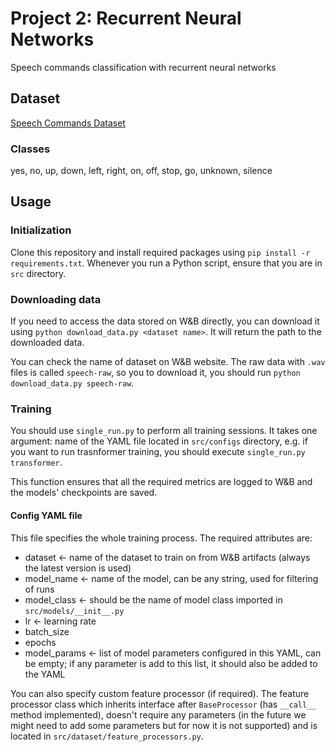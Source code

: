 # Project 2: Recurrent Neural Networks
Speech commands classification with recurrent neural networks

## Dataset
[Speech Commands Dataset](https://www.kaggle.com/c/tensorflow-speech-recognition-challenge/data)

### Classes
yes, no, up, down, left, right, on, off, stop, go, unknown, silence

## Usage
### Initialization
Clone this repository and install required packages using `pip install -r requirements.txt`.
Whenever you run a Python script, ensure that you are in `src` directory.

### Downloading data
If you need to access the data stored on W&B directly, you can download it using
`python download_data.py <dataset name>`. It will return the path to the downloaded data.

You can check the name of dataset on W&B website. The raw data with `.wav` files is called
`speech-raw`, so you to download it, you should run `python download_data.py speech-raw`.

### Training
You should use `single_run.py` to perform all training sessions. It takes one argument:
name of the YAML file located in `src/configs` directory, e.g. if you want to run trasnformer
training, you should execute `single_run.py transformer`.

This function ensures that all the required metrics are logged to W&B and the models' checkpoints
are saved.

#### Config YAML file
This file specifies the whole training process. The required attributes are:
- dataset <- name of the dataset to train on from W&B artifacts (always the latest version is used)
- model_name <- name of the model, can be any string, used for filtering of runs
- model_class <- should be the name of model class imported in `src/models/__init__.py`
- lr <- learning rate
- batch_size
- epochs
- model_params <- list of model parameters configured in this YAML, can be empty; if any parameter is add to this list,
it should also be added to the YAML

You can also specify custom feature processor (if required). The feature processor
class which inherits interface after `BaseProcessor` (has `__call__` method implemented), doesn't
require any parameters (in the future we might need to add some parameters but for now it is not supported) and is located
in `src/dataset/feature_processors.py`.